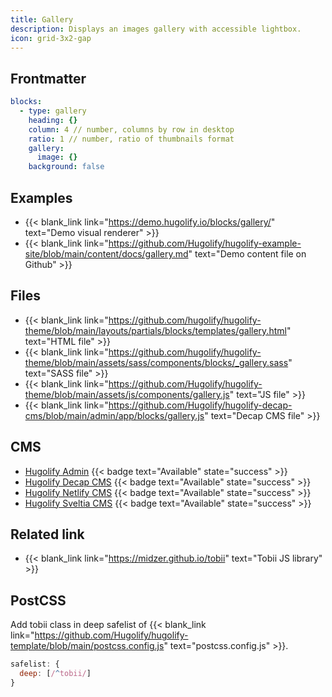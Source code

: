 ```yaml
---
title: Gallery
description: Displays an images gallery with accessible lightbox.
icon: grid-3x2-gap
---
```


## Frontmatter

```yml
blocks:
  - type: gallery
    heading: {}
    column: 4 // number, columns by row in desktop
    ratio: 1 // number, ratio of thumbnails format
    gallery:
      image: {}
    background: false
```

## Examples

- {{< blank_link link="https://demo.hugolify.io/blocks/gallery/" text="Demo visual renderer" >}}
- {{< blank_link link="https://github.com/Hugolify/hugolify-example-site/blob/main/content/docs/gallery.md" text="Demo content file on Github" >}}

## Files

- {{< blank_link link="https://github.com/hugolify/hugolify-theme/blob/main/layouts/partials/blocks/templates/gallery.html" text="HTML file" >}}
- {{< blank_link link="https://github.com/hugolify/hugolify-theme/blob/main/assets/sass/components/blocks/_gallery.sass" text="SASS file" >}}
- {{< blank_link link="https://github.com/Hugolify/hugolify-theme/blob/main/assets/js/components/gallery.js" text="JS file" >}}
- {{< blank_link link="https://github.com/Hugolify/hugolify-decap-cms/blob/main/admin/app/blocks/gallery.js" text="Decap CMS file" >}}

## CMS

- [Hugolify Admin](/docs/cms/admin/) {{< badge text="Available" state="success" >}}
- [Hugolify Decap CMS](/docs/cms/decap-cms/) {{< badge text="Available" state="success" >}}
- [Hugolify Netlify CMS](/docs/cms/netlify-cms/) {{< badge text="Available" state="success" >}}
- [Hugolify Sveltia CMS](/docs/cms/sveltia-cms/) {{< badge text="Available" state="success" >}}

## Related link

- {{< blank_link link="https://midzer.github.io/tobii" text="Tobii JS library" >}}

## PostCSS

Add tobii class in deep safelist of {{< blank_link link="https://github.com/Hugolify/hugolify-template/blob/main/postcss.config.js" text="postcss.config.js" >}}.

```js
safelist: {
  deep: [/^tobii/]
}
```

